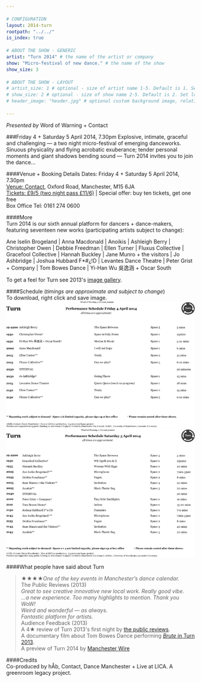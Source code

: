 ```yaml
---

# CONFIGURATION
layout: 2014-turn
rootpath: "../../"
is_index: true

# ABOUT THE SHOW - GENERIC
artist: "Turn 2014" # the name of the artist or company
show: "Micro-festival of new dance." # the name of the show
show_size: 3

# ABOUT THE SHOW - LAYOUT
# artist_size: 1 # optional - size of artist name 1-5. Default is 1. Set longer names to lower values
# show_size: 2 # optional - size of show name 2-5. Default is 2. Set longer names to lower values
# header_image: "header.jpg" # optional custom background image, relative to current page

---
```

*Presented by* Word of Warning + Contact    
         
###Friday 4 + Saturday 5 April 2014, 7.30pm
Explosive, intimate, graceful and challenging — a two night micro-festival of emerging danceworks. Sinuous physicality and flying acrobatic exuberance; tender personal moments and giant shadows bending sound — Turn 2014 invites you to join the dance…          
         
####Venue + Booking Details
Dates: Friday 4 + Saturday 5 April 2014, 7.30pm    
[Venue: Contact](http://contactmcr.com/visit/getting-here/), Oxford Road, Manchester, M15 6JA    
[Tickets: £9/5 (two night pass £11/6)](https://contactmcr.com/whats-on/13070-turn-2014/booking/) | Special offer: buy ten tickets, get one free    
Box Office Tel: 0161 274 0600   
      
####More      
Turn 2014 is our sixth annual platform for dancers + dance-makers, featuring seventeen new works (participating artists subject to change):

Ane Iselin Brogeland | Anna Macdonald | Anoikis | Ashleigh Berry | Christopher Owen | Debbie Freedman | Ellen Turner | Fluxus Collective | Gracefool Collective | Hannah Buckley | Jane Munro + the visitors |  Jo Ashbridge | Joshua Hubbard F\*\#¿\!D | Levantes Dance Theatre | Peter Grist + Company | Tom Bowes Dance | Yi-Han Wu 吳逸涵 + Oscar South        
              
To get a feel for Turn see 2013's [image gallery](/galleries/2013-turn).      
               
####Schedule (*timings are approximate and subject to change*)          
To download, right click and save image.    
![Turn Schedule Friday](Turnfrisched.jpg)    
![Turn Schedule Saturday](Turnsatsched.jpg)      
               
####What people have said about Turn
>★★★★*One of the key events in Manchester’s dance calendar.*<br>The Public Reviews (2013)          
>*Great to see creative innovative new local work. Really good vibe.*<br>*…a new experience. Too many highlights to mention. Thank you WoW!*<br>*Weird and wonderful — as always.*<br>*Fantastic platform for artists.*<br>Audience Feedback (2013)        
A 4★ review of Turn 2013's first night by [the public reviews](http://www.thepublicreviews.com/turn-2013-contact-manchester).     
A documentary film about Tom Bowes Dance performing [*Brute* in Turn 2013](http://vimeo.com/66465915).       
A preview of Turn 2014 by [Manchester Wire](http://manchesterwire.co.uk/#!/turn-danceworks-micro-fest-at-contact)       
        
####Credits         
Co-produced by hÅb, Contact, Dance Manchester + Live at LICA. A greenroom legacy project.
